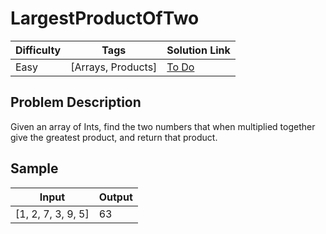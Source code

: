 # LargestProductOfTwo

| Difficulty | Tags | Solution Link
| --- | --- | --- | 
| Easy | [Arrays, Products] | [To Do]() | 


## Problem Description

Given an array of Ints, find the two numbers that when multiplied together give the greatest product, and return that product.

## Sample

| Input | Output |
| --- | --- |
| [1, 2, 7, 3, 9, 5] | 63 |